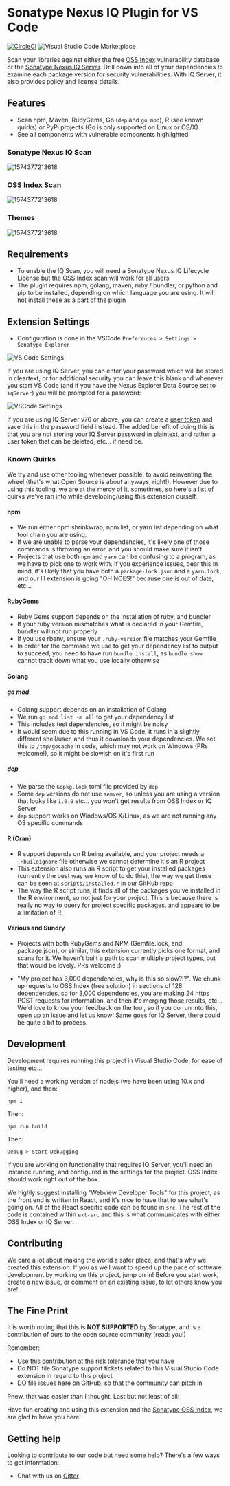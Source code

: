 # Sonatype Nexus IQ Plugin for VS Code

[![CircleCI](https://circleci.com/gh/sonatype-nexus-community/vscode-iq-plugin.svg?style=svg)](https://circleci.com/gh/sonatype-nexus-community/vscode-iq-plugin) ![[Visual Studio Code Marketplace](https://img.shields.io/visual-studio-marketplace/v/SonatypeCommunity.vscode-iq-plugin?style=flat&label=VS%20Marketplace&logo=visual-studio-code)](https://marketplace.visualstudio.com/items?itemName=SonatypeCommunity.vscode-iq-plugin)

Scan your libraries against either the free [OSS Index](https://ossindex.sonatype.org/) vulnerability database or the [Sonatype Nexus IQ Server](https://www.sonatype.com/nexus-iq-server). Drill down into all of your dependencies to examine each package version for security vulnerabilities. With IQ Server, it also provides policy and license details.[](https://github.com/sonatype-nexus-community/vscode-iq-plugin)

## Features

* Scan npm, Maven, RubyGems, Go (`dep` and `go mod`), R (see known quirks) or PyPi projects (Go is only supported on Linux or OS/X)
* See all components with vulnerable components highlighted

### Sonatype Nexus IQ Scan

 ![1574377213618](media/iq-animated-scan.gif)

### OSS Index Scan

![1574377213618](media/ossindex-animated-scan.gif)

### Themes

![1574377213618](media/animated-themes.gif)

## Requirements
* To enable the IQ Scan, you will need a Sonatype Nexus IQ Lifecycle License but the OSS Index scan will work for all users
* The plugin requires npm, golang, maven, ruby / bundler, or python and pip to be installed, depending on which language you are using. It will not install these as a part of the plugin

## Extension Settings
* Configuration is done in the VSCode `Preferences > Settings > Sonatype Explorer`

![VS Code Settings](media/animated-settings.gif)

If you are using IQ Server, you can enter your password which will be stored in cleartext, or for additional security you can leave this blank and whenever you start VS Code (and if you have the Nexus Explorer Data Source set to `iqServer`) you will be prompted for a password:

![VSCode Settings](media/iqserver-passwordprompt-dark.png)

If you are using IQ Server v76 or above, you can create a [user token](https://help.sonatype.com/iqserver/automating/rest-apis/user-token-rest-api---v2) and save this in the password field instead. The added benefit of doing this is that you are not storing your IQ Server password in plaintext, and rather a user token that can be deleted, etc... if need be.

### Known Quirks

We try and use other tooling whenever possible, to avoid reinventing the wheel (that's what Open Source is about anyways, right!). However due to using this tooling, we are at the mercy of it, sometimes, so here's a list of quirks we've ran into while developing/using this extension ourself.

#### npm

* We run either npm shrinkwrap, npm list, or yarn list depending on what tool chain you are using.
* If we are unable to parse your dependencies, it's likely one of those commands is throwing an error, and you should make sure it isn't. 
* Projects that use both `npm` and `yarn` can be confusing to a program, as we have to pick one to work with. If you experience issues, bear this in mind, it's likely that you have both a `package-lock.json` and a `yarn.lock`, and our lil extension is going "OH NOES!" because one is out of date, etc...

#### RubyGems

* Ruby Gems support depends on the installation of ruby, and bundler
* If your ruby version mismatches what is declared in your Gemfile, bundler will not run properly
* If you use rbenv, ensure your `.ruby-version` file matches your Gemfile
* In order for the command we use to get your dependency list to output to succeed, you need to have run `bundle install`, as `bundle show` cannot track down what you use locally otherwise

#### Golang

##### go mod

* Golang support depends on an installation of Golang
* We run `go mod list -m all` to get your dependency list
* This includes test dependencies, so it might be noisy
* It would seem due to this running in VS Code, it runs in a slightly different shell/user, and thus it downloads your dependencies. We set this to `/tmp/gocache` in code, which may not work on Windows (PRs welcome!), so it might be slowish on it's first run

##### dep

* We parse the `Gopkg.lock` toml file provided by `dep`
* Some `dep` versions do not use `semver`, so unless you are using a version that looks like `1.0.0` etc... you won't get results from OSS Index or IQ Server
* `dep` support works on Windows/OS X/Linux, as we are not running any OS specific commands

#### R (Cran)

* R support depends on R being available, and your project needs a `.Rbuildignore` file otherwise we cannot determine it's an R project
* This extension also runs an R script to get your installed packages (currently the best way we know of to do this), the way we get these can be seen at `scripts/installed.r` in our GitHub repo
* The way the R script runs, it finds all of the packages you've installed in the R environment, so not just for your project. This is because there is really no way to query for project specific packages, and appears to be a limitation of R. 

#### Various and Sundry

* Projects with both RubyGems and NPM (Gemfile.lock, and package.json), or similar, this extension currently picks one format, and scans for it. We haven't built a path to scan multiple project types, but that would be lovely. PRs welcome :)

* "My project has 3,000 dependencies, why is this so slow?!?". We chunk up requests to OSS Index (free solution) in sections of 128 dependencies, so for 3,000 dependencies, you are making 24 https POST requests for information, and then it's merging those results, etc... We'd love to know your feedback on the tool, so if you do run into this, open up an issue and let us know! Same goes for IQ Server, there could be quite a bit to process.

## Development

Development requires running this project in Visual Studio Code, for ease of testing etc...

You'll need a working version of nodejs (we have been using 10.x and higher), and then:

```
npm i
```

Then:

```
npm run build
```

Then:

`Debug > Start Debugging`

If you are working on functionality that requires IQ Server, you'll need an instance running, and configured in the settings for the project. OSS Index should work right out of the box. 

We highly suggest installing "Webview Developer Tools" for this project, as the front end is written in React, and it's nice to have that to see what's going on. All of the React specific code can be found in `src`. The rest of the code is contained within `ext-src` and this is what communicates with either OSS Index or IQ Server.

## Contributing

We care a lot about making the world a safer place, and that's why we created this extension. If you as well want to speed up the pace of software development by working on this project, jump on in! Before you start work, create a new issue, or comment on an existing issue, to let others know you are!

## The Fine Print

It is worth noting that this is **NOT SUPPORTED** by Sonatype, and is a contribution of ours
to the open source community (read: you!)

Remember:

* Use this contribution at the risk tolerance that you have
* Do NOT file Sonatype support tickets related to this Visual Studio Code extension in regard to this project
* DO file issues here on GitHub, so that the community can pitch in

Phew, that was easier than I thought. Last but not least of all:

Have fun creating and using this extension and the [Sonatype OSS Index](https://ossindex.sonatype.org/), we are glad to have you here!

## Getting help

Looking to contribute to our code but need some help? There's a few ways to get information:

* Chat with us on [Gitter](https://gitter.im/sonatype/nexus-developers)

